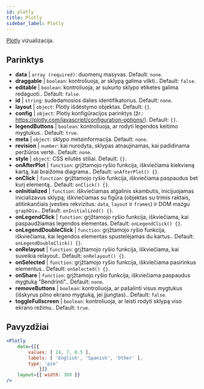 ```yaml
---
id: plotly 
title: Plotly
sidebar_label: Plotly
---
```


[Plotly](https://plotly.com/javascript/) vizualizacija.

## Parinktys

* __data__ | `array (required)`: duomenų masyvas. Default: `none`.
* __draggable__ | `boolean`: kontroliuoja, ar sklypą galima vilkti.. Default: `false`.
* __editable__ | `boolean`: kontroliuoja, ar sukurto sklypo etiketes galima redaguoti.. Default: `false`.
* __id__ | `string`: sudedamosios dalies identifikatorius. Default: `none`.
* __layout__ | `object`: Plotly išdėstymo objektas. Default: `{}`.
* __config__ | `object`: Plotly konfigūracijos parinktys (žr.: https://plotly.com/javascript/configuration-options/). Default: `{}`.
* __legendButtons__ | `boolean`: kontroliuoja, ar rodyti legendos keitimo mygtukus.. Default: `true`.
* __meta__ | `object`: sklypo metainformacija. Default: `none`.
* __revision__ | `number`: kai nurodyta, sklypas atnaujinamas, kai padidinama peržiūros vertė.. Default: `none`.
* __style__ | `object`: CSS eilutės stiliai. Default: `{}`.
* __onAfterPlot__ | `function`: grįžtamojo ryšio funkcija, iškviečiama kiekvieną kartą, kai braižoma diagrama.. Default: `onAfterPlot() {}`.
* __onClick__ | `function`: grįžtamojo ryšio funkcija, iškviečiama paspaudus bet kurį elementą.. Default: `onClick() {}`.
* __onInitialized__ | `function`: iškviečiamas atgalinis skambutis, inicijuojamas inicializavus sklypą; iškviečiamas su figūra (objektas su trimis raktais, atitinkančiais įvesties rekvizitus: `data`, `layout` ir `frames`) ir DOM mazgu `graphDiv`.. Default: `onInitialized() {}`.
* __onLegendClick__ | `function`: grįžtamojo ryšio funkcija, iškviečiama, kai paspaudžiamas legendos elementas. Default: `onLegendClick() {}`.
* __onLegendDoubleClick__ | `function`: grįžtamojo ryšio funkcija, iškviečiama, kai legendos elementas spustelėjamas du kartus.. Default: `onLegendDoubleClick() {}`.
* __onRelayout__ | `function`: grįžtamojo ryšio funkcija, iškviečiama, kai suveikia relayout.. Default: `onRelayout() {}`.
* __onSelected__ | `function`: grįžtamojo ryšio funkcija, iškviečiama pasirinkus elementus.. Default: `onSelected() {}`.
* __onShare__ | `function`: grįžtamojo ryšio funkcija, iškviečiama paspaudus mygtuką "Bendrinti".. Default: `none`.
* __removeButtons__ | `boolean`: kontroliuoja, ar pašalinti visus mygtukus (išskyrus pilno ekrano mygtuką, jei įjungtas).. Default: `false`.
* __toggleFullscreen__ | `boolean`: kontroliuoja, ar leisti rodyti sklypą viso ekrano režimu.. Default: `true`.


## Pavyzdžiai

```jsx live
<Plotly
    data={[{
        values: [ 24, 7, 0.5 ],
        labels: [ 'English', 'Spanish', 'Other' ],
        type: 'pie'
            }]}
    layout={{ width: 300 }}
/>
```

